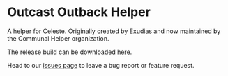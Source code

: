 # Outcast Outback Helper

A helper for Celeste. Originally created by Exudias and now maintained by the Communal Helper organization. 

The release build can be downloaded [here](https://gamebanana.com/mods/53632).

Head to our [issues page](https://github.com/CommunalHelper/OutbackHelper/issues) to leave a bug report or feature request.